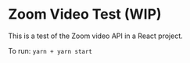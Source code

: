 # Zoom Video Test (WIP)

This is a test of the Zoom video API in a React project.

To run:
`yarn + yarn start`
